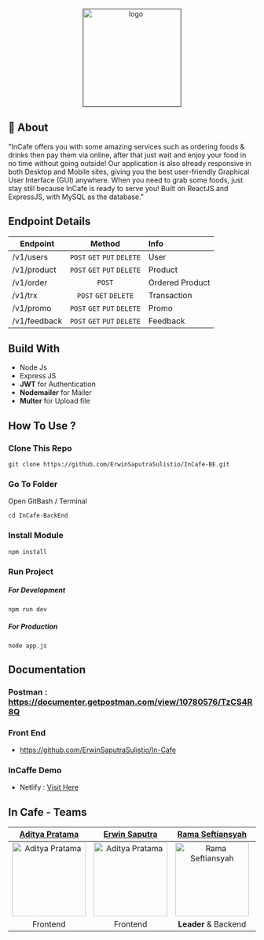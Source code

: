 <p align="center">
  <a href="" rel="noopener">
 <img width=200px src="https://i.ibb.co/ypgfdYR/Blue-and-Yellow-Buffet-Restaurant-Logo.png" alt="logo"></a>
</p>

## :monocle_face: About  
  "InCafe offers you with some amazing services such as ordering foods & drinks then pay them via online, after that just wait and enjoy your food in no time without going outside! Our application is also already responsive in both Desktop and Mobile sites, giving you the best user-friendly Graphical User Interface (GUI) anywhere. When you need to grab some foods, just stay still because InCafe is ready to serve you! Built on ReactJS and ExpressJS, with MySQL as the database."

## Endpoint Details
| Endpoint      | Method           | Info |
| ------------- |:-------------:|:---|
| /v1/users  | `POST` `GET` `PUT` `DELETE` | User |
| /v1/product | `POST` `GET` `PUT` `DELETE` | Product |
| /v1/order | `POST` | Ordered Product |
| /v1/trx | `POST` `GET` `DELETE` | Transaction |
| /v1/promo | `POST` `GET` `PUT` `DELETE` | Promo |
| /v1/feedback | `POST` `GET` `PUT` `DELETE` | Feedback |

## Build With

* Node Js
* Express JS
* **JWT** for Authentication
* **Nodemailer** for Mailer
* **Multer** for Upload file

## How To Use ?
### Clone This Repo
```
git clone https://github.com/ErwinSaputraSulistio/InCafe-BE.git
```
### Go To Folder
Open GitBash / Terminal
```
cd InCafe-BackEnd
```
### Install Module
```
npm install
```
### Run Project
##### For Development
```
npm run dev
```
##### For Production
```
node app.js
```

## Documentation
### Postman : https://documenter.getpostman.com/view/10780576/TzCS4R8Q

### Front End 
* https://github.com/ErwinSaputraSulistio/In-Cafe

### InCaffe Demo
* Netlify : [Visit Here](https://incafe.netlify.app)

## In Cafe - Teams
[Aditya Pratama](https://github.com/heatclift77) | [Erwin Saputra](https://github.com/ErwinSaputraSulistio) | [Rama Seftiansyah](https://github.com/therevolt) | [Wisnu Prasetio](https://github.com/prasetioad)
:-: | :-: | :-: | :-:
<img src="https://avatars.githubusercontent.com/u/73774501?v=4" alt="Aditya Pratama" width="150"/> | <img src="https://avatars.githubusercontent.com/u/77045083?v=4" alt="Aditya Pratama" width="150"/> | <img src="https://avatars.githubusercontent.com/u/58101157?v=4" alt="Rama Seftiansyah" width="150"/> | <img src="https://avatars.githubusercontent.com/u/66661143?v=4" alt="Wisnu Prasetio" width="150"/>
Frontend | Frontend | <b>Leader</b> & Backend | Backend

